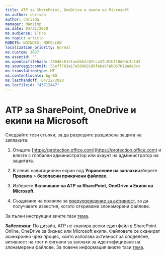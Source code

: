 ```yaml
---
title: ATP за SharePoint, OneDrive и екипи на Microsoft
ms.author: chrisda
author: chrisda
manager: dansimp
ms.date: 04/21/2020
ms.audience: ITPro
ms.topic: article
ROBOTS: NOINDEX, NOFOLLOW
localization_priority: Normal
ms.custom: 1037
ms.assetid: ''
ms.openlocfilehash: 28046c61e1aedbb2c07cca3fc01b118d0dc3c143
ms.sourcegitcommit: 55eff703a17e500681d8fa6a87eb067019ade3cc
ms.translationtype: MT
ms.contentlocale: bg-BG
ms.lasthandoff: 04/22/2020
ms.locfileid: "43712447"
---
```

# <a name="atp-for-sharepoint-onedrive-and-microsoft-teams"></a>ATP за SharePoint, OneDrive и екипи на Microsoft

Следвайте тези стъпки, за да разрешите разширена защита на заплахите:

1. Отидете [https://protection.office.com](https://protection.office.com) и влезте с глобален администратор или акаунт на администратор на защитата.

2. В левия навигационен екран под **Управление на заплахи**изберете **Правила** \> **безопасни прикачени файлове**.

3. Изберете **Включване на ATP за SharePoint, OneDrive и Екипи на Microsoft**.

4. Създаване на правила за [предупреждение за активност,](https://docs.microsoft.com/office365/securitycompliance/create-activity-alerts) за да получавате известия, когато откриваме злонамерени файлове.

За пълни инструкции вижте тази [тема](https://docs.microsoft.com/office365/securitycompliance/turn-on-atp-for-spo-odb-and-teams).

**Забележка:** По дизайн, ATP не сканира всеки един файл в SharePoint Online, OneDrive за бизнес или Microsoft екипи. Файловете се сканират асинхронно чрез процес, който използва активност за споделяне, активност на гост и сигнали за заплахи за идентифициране на злонамерени файлове. За повече информация вижте тази [тема](https://docs.microsoft.com/office365/securitycompliance/atp-for-spo-odb-and-teams).
